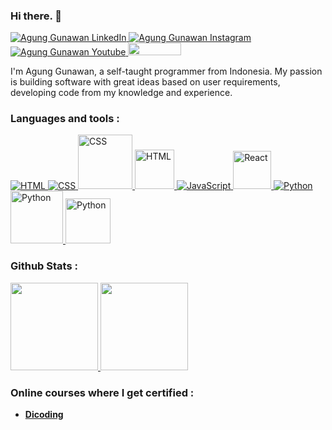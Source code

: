 ### Hi there. 👋
<p align="left">
<!-- LinkedIn -->
<a href="https://www.linkedin.com/in/agunggunawan8/">
  <img alt="Agung Gunawan LinkedIn" src="https://img.shields.io/badge/-Linkedin-0A66C2?style=flat-square&logo=Linkedin&logoColor=white" />
</a>
<!-- IG -->
<a href="https://www.instagram.com/a.gunggunawan/">
  <img alt="Agung Gunawan Instagram" src="https://img.shields.io/badge/-Instagram-E4405F?style=flat-square&logo=Instagram&logoColor=white" />
</a>
<!-- Youtube -->
<a href="https://www.youtube.com/@a.gunggunawan/videos">
  <img alt="Agung Gunawan Youtube" src="https://img.shields.io/badge/-Youtube-FF0000?style=flat-square&logo=Youtube&logoColor=white" />
</a>
<!-- Visitors -->
<a href="#">
  <img src="https://api.visitorbadge.io/api/VisitorHit?user=insomniagung&repo=github-visitors-badge&labelColor=black&countColor=green" width="85px" height="19.9" />
</a>
</p>

I'm Agung Gunawan, a self-taught programmer from Indonesia. My passion is building software with great ideas based on user requirements, developing code from my knowledge and experience.

### Languages and tools :
<p align="left">
<!-- HTML -->
<a href="https://github.com/insomniagung?tab=repositories"><img alt="HTML" src="https://img.shields.io/badge/-HTML-E34F26?style=flat-square&logo=HTML5&logoColor=white">
</a>
<!-- CSS  -->
<a href="https://github.com/insomniagung?tab=repositories"><img alt="CSS" src="https://img.shields.io/badge/-CSS-1572B6?style=flat-square&logo=CSS3&logoColor=white">
</a>
<!-- Bootstrap  -->
<a href="https://github.com/insomniagung?tab=repositories"><img alt="CSS" src="https://img.shields.io/badge/bootstrap-%23563D7C.svg?style=for-the-badge&logo=bootstrap&logoColor=white" width="87px">
</a>
<!-- MySQL -->
<a href="https://github.com/insomniagung?tab=repositories"><img alt="HTML" src="https://img.shields.io/badge/mysql-%2300f.svg?style=for-the-badge&logo=mysql&logoColor=white" width="63px">
</a>
<!-- JavaScript -->
<a href="https://github.com/insomniagung?tab=repositories"><img alt="JavaScript" src="https://img.shields.io/badge/-JavaScript-F7DF1E?style=flat-square&logo=JavaScript&logoColor=white">
</a>
<!-- React -->
<a href="https://github.com/insomniagung?tab=repositories"><img alt="React" src="https://img.shields.io/badge/react-%2320232a.svg?style=for-the-badge&logo=react&logoColor=%2361DAFB" width="61px">
</a>
<!-- Python -->
<a href="https://github.com/insomniagung?tab=repositories"><img alt="Python" src="https://img.shields.io/badge/-Python-3776AB?style=flat-square&logo=Python&logoColor=white">
</a>
<!-- Anaconda -->
<a href="https://github.com/insomniagung?tab=repositories"><img alt="Python" src="https://img.shields.io/badge/Anaconda-%2344A833.svg?style=for-the-badge&logo=anaconda&logoColor=white" width="84px">
</a>
<!-- Jupyter Notebook -->
<a href="https://github.com/insomniagung?tab=repositories"><img alt="Python" src="https://img.shields.io/badge/jupyter-%23FA0F00.svg?style=for-the-badge&logo=jupyter&logoColor=white" width="72px">
</a>
</p>

### Github Stats :
<p align="left">
<a href="https://github.com/insomniagung">
  <img height="140em" src="https://github-readme-stats-eight-theta.vercel.app/api?username=insomniagung&show_icons=true&theme=algolia&include_all_commits=true&count_private=true"/>
  <img height="140em" src="https://github-readme-stats-eight-theta.vercel.app/api/top-langs/?username=insomniagung&layout=compact&langs_count=8&theme=algolia"/>
</a>
</p>

### Online courses where I get certified :
- <a href="https://www.dicoding.com/users/agunggunawan8/academies">**Dicoding**</a>
